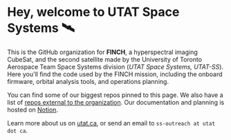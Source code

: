 # Hey, welcome to UTAT Space Systems 🛰️

<!-- Description of the FINCH mission patch: the Northern Hemisphere of Earth against a dark blue background with stars, and a white line sweeping around the Earth. The name FINCH is positioned at the top A blue CubeSat is above the Earth, with a visualization of the camera sensor looking at the Earth. The circular region viewed by the camera is a rainbow gradiant, representing the hyperspectral capabilities of the satellite. The circle is within the simplified shading of an eye; the camera system is known as FINCH Eye. The patch is bordered by a lighter blue border reading UTAT SPACE SYSTEMS and UNIVERSITY OF TORONTO. -->

This is the GitHub organization for **FINCH**, a hyperspectral imaging CubeSat, and the second satellite made by the University of Toronto Aerospace Team Space Systems division (_UTAT Space Systems, UTAT-SS_). Here you'll find the code used by the FINCH mission, including the onboard firmware, orbital analysis tools, and operations planning.

You can find some of our biggest repos pinned to this page. We also have a list of [repos external to the organization](https://www.notion.so/utat-ss/GitHub-60cc2338aa4b48dbbea8316c1ee0e102). Our documentation and planning is hosted on [Notion](https://utat-ss.notion.site/UTAT-Space-Systems-660068a07b694305b56c483962e927c5).

Learn more about us on [utat.ca](https://www.utat.ca/space-systems), or send an email to `ss-outreach at utat dot ca`.
